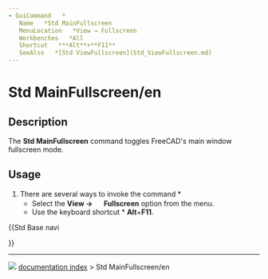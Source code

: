 ```yaml
---
- GuiCommand   *
   Name   *Std MainFullscreen
   MenuLocation   *View → Fullscreen
   Workbenches   *All
   Shortcut   ***Alt**+**F11**
   SeeAlso   *[Std ViewFullscreen](Std_ViewFullscreen.md)
---
```


# Std MainFullscreen/en

## Description

The **Std MainFullscreen** command toggles FreeCAD\'s main window fullscreen mode.

## Usage

1.  There are several ways to invoke the command   *
    -   Select the **View → <img src="images/Std_MainFullscreen.svg" width=16px> Fullscreen** option from the menu.
    -   Use the keyboard shortcut   * **Alt**+**F11**.





{{Std Base navi

}}



---
![](images/Right_arrow.png) [documentation index](../README.md) > Std MainFullscreen/en
